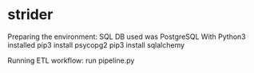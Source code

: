 # strider
Preparing the environment: 
SQL DB used was PostgreSQL
With Python3 installed
pip3 install psycopg2
pip3 install sqlalchemy

Running ETL workflow:
run pipeline.py 
